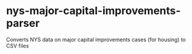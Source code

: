 # nys-major-capital-improvements-parser
Converts NYS data on major capital improvements cases (for housing) to CSV files
